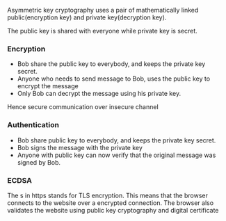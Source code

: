 Asymmetric key cryptography uses a pair of mathematically linked public(encryption key) and private key(decryption key).

The public key is shared with everyone while private key is secret.

### Encryption

- Bob share the public key to everybody, and keeps the private key secret.
- Anyone who needs to send message to Bob, uses the public key to encrypt the message
- Only Bob can decrypt the message using his private key.

Hence secure communication over insecure channel

### Authentication
- Bob share public key to everybody, and keeps the private key secret.
- Bob signs the message with the private key
- Anyone with public key can now verify that the original message was signed by Bob.


### ECDSA

The s in https stands for TLS encryption. This means that the browser connects to the website over a encrypted connection. The browser also validates the website using public key cryptography and digital certificate

